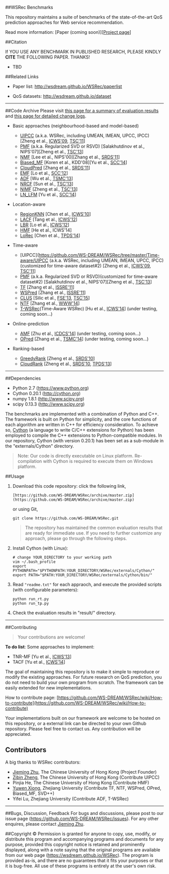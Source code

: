 ##WSRec Benchmarks

This repository maintains a suite of benchmarks of the state-of-the-art QoS prediction approaches for Web service recommendation.

Read more information: [Paper (coming soon)][[Project page](http://wsdream.github.io/WSRec)]


##Citation

If YOU USE ANY BENCHMARK IN PUBLISHED RESEARCH, PLEASE KINDLY **CITE** THE FOLLOWING PAPER. THANKS!

- TBD



##Related Links
- Paper list: http://wsdream.github.io/WSRec/paperlist

- QoS datasets: http://wsdream.github.io/dataset

---

##Code Archive
Please visit [this page for a summary of evaluation results](http://wsdream.github.io/WSRec/evaluation_result.pdf) and [this page for detailed change logs](https://github.com/WS-DREAM/WSRec/releases).

- Basic approaches (neighbourhood-based and model-based)
  - [UIPCC](https://github.com/WS-DREAM/WSRec/tree/master/UIPCC) (a.k.a. WSRec, including UMEAN, IMEAN, UPCC, IPCC) [Zheng et al., [ICWS'09](http://ieeexplore.ieee.org/xpls/abs_all.jsp?arnumber=5175854&tag=1), [TSC'11](http://ieeexplore.ieee.org/xpls/abs_all.jsp?arnumber=5674010)]
  - [PMF](https://github.com/WS-DREAM/WSRec/tree/master/PMF) (a.k.a. Regularized SVD or RSVD) [Salakhutdinov et al., NIPS'07][Zheng et al., [TSC'13](http://ieeexplore.ieee.org/xpls/abs_all.jsp?arnumber=6122009)]
  - [NMF](https://github.com/WS-DREAM/WSRec/tree/master/NMF) [Lee et al., NIPS'00][Zhang et al., [SRDS'11](http://ieeexplore.ieee.org/xpls/abs_all.jsp?arnumber=6076756)]
  - [Biased_MF](https://github.com/WS-DREAM/WSRec/tree/master/Biased_MF) [Koren et al., KDD'08][Yu et al., [SCC'14](http://ieeexplore.ieee.org/xpl/articleDetails.jsp?arnumber=6930523)]
  - [CloudPred](https://github.com/WS-DREAM/WSRec/tree/master/CloudPred) [Zhang et al., [SRDS'11](http://ieeexplore.ieee.org/xpls/abs_all.jsp?arnumber=6076756)]
  - [EMF](https://github.com/WS-DREAM/WSRec/tree/master/EMF) [Lo et al., [SCC'12](http://ieeexplore.ieee.org/xpls/abs_all.jsp?arnumber=6274140)]
  - [ADF](https://github.com/WS-DREAM/WSRec/tree/master/ADF) [Wu et al., [TSMC'13](http://ieeexplore.ieee.org/xpls/abs_all.jsp?arnumber=6301755)]
  - [NRCF](https://github.com/WS-DREAM/WSRec/tree/master/NRCF) [Sun et al., [TSC'13](http://ieeexplore.ieee.org/xpls/abs_all.jsp?arnumber=6338940&tag=1)]
  - [NIMF](https://github.com/WS-DREAM/WSRec/tree/master/NIMF) [Zheng et al., [TSC'13](http://ieeexplore.ieee.org/xpls/abs_all.jsp?arnumber=6122009)]
  - [LN_LFM](https://github.com/WS-DREAM/WSRec/tree/master/LN_LFM) [Yu et al., [SCC'14](http://ieeexplore.ieee.org/xpl/articleDetails.jsp?arnumber=6930523)]

- Location-aware
  - [RegionKNN](https://github.com/WS-DREAM/WSRec/tree/master/Location-aware/RegionKNN) [Chen et al., [ICWS'10](http://ieeexplore.ieee.org/xpls/abs_all.jsp?arnumber=5552807)]
  - [LACF](https://github.com/WS-DREAM/WSRec/tree/master/Location-aware/LACF) [Tang et al., [ICWS'12](http://ieeexplore.ieee.org/xpls/abs_all.jsp?arnumber=6257808)]
  - [LBR](https://github.com/WS-DREAM/WSRec/tree/master/Location-aware/LBR) [Lo et al., [ICWS'12](http://ieeexplore.ieee.org/xpls/abs_all.jsp?arnumber=6257841)]
  - [HMF](https://github.com/WS-DREAM/WSRec/tree/master/Location-aware/HMF) [He et al., ICWS'14]
  - [LoRec](https://github.com/WS-DREAM/WSRec/tree/master/Location-aware/LoRec) [Chen et al., [TPDS'14](http://ieeexplore.ieee.org/xpls/abs_all.jsp?arnumber=6684151)]

- Time-aware
  - [UIPCC](https://github.com/WS-DREAM/WSRec/tree/master/Time-aware/UIPCC (a.k.a. WSRec, including UMEAN, IMEAN, UPCC, IPCC)(customized for time-aware dataset#2) [Zheng et al., [ICWS'09](http://ieeexplore.ieee.org/xpls/abs_all.jsp?arnumber=5175854&tag=1), [TSC'11](http://ieeexplore.ieee.org/xpls/abs_all.jsp?arnumber=5674010)]
  - [PMF](https://github.com/WS-DREAM/WSRec/tree/master/Time-aware/PMF) (a.k.a. Regularized SVD or RSVD)(customized for time-aware dataset#2) [Salakhutdinov et al., NIPS'07][Zheng et al., [TSC'13](http://ieeexplore.ieee.org/xpls/abs_all.jsp?arnumber=6122009)]
  - [TF](https://github.com/WS-DREAM/WSRec/tree/master/Time-aware/TF) [Zhang et al., [ISSRE'11](http://ieeexplore.ieee.org/xpls/abs_all.jsp?arnumber=6132969&tag=1)]
  - [WSPred](https://github.com/WS-DREAM/WSRec/tree/master/Time-aware/WSPred) [Zhang et al., [ISSRE'11](http://ieeexplore.ieee.org/xpls/abs_all.jsp?arnumber=6132969&tag=1)]
  - [CLUS](https://github.com/WS-DREAM/WSRec/tree/master/Time-aware/CLUS) [Silic et al., [FSE'13](http://dl.acm.org/citation.cfm?id=2491424), [TSC'15](http://ieeexplore.ieee.org/xpl/articleDetails.jsp?arnumber=6874541)]  
  - [NTF](https://github.com/WS-DREAM/WSRec/tree/master/Time-aware/NTF) [Zhang et al., [WWW'14](http://dl.acm.org/citation.cfm?id=2568001)]
  - [T-WSRec](https://github.com/WS-DREAM/WSRec/tree/master/Time-aware/T-WSRec)(Time-Aware WSRec) [Hu et al., [ICWS'14](http://ieeexplore.ieee.org/xpl/articleDetails.jsp?arnumber=6928878)] (under testing, coming soon...)
  
- Online-prediction
  - [AMF](https://github.com/WS-DREAM/WSRec/tree/master/Online-prediction/AMF) [Zhu et al., [ICDCS'14](http://ieeexplore.ieee.org/xpls/abs_all.jsp?arnumber=6888908&tag=1)] (under testing, coming soon...)
  - [OPred](https://github.com/WS-DREAM/WSRec/tree/master/Online-prediction/OPred) [Zhang et al., [TSMC'14](http://ieeexplore.ieee.org/xpl/articleDetails.jsp?arnumber=6720144)]  (under testing, coming soon...)

- Ranking-based
  - [GreedyRank](https://github.com/WS-DREAM/WSRec/tree/master/Ranking-based/GreedyRank) [Zheng et al., [SRDS'10](http://ieeexplore.ieee.org/xpls/abs_all.jsp?arnumber=5623393)]
  - [CloudRank](https://github.com/WS-DREAM/WSRec/tree/master/Ranking-based/CloudRank) [Zheng et al., [SRDS'10](http://ieeexplore.ieee.org/xpls/abs_all.jsp?arnumber=5623393), [TPDS'13](http://ieeexplore.ieee.org/xpls/abs_all.jsp?arnumber=6320550)]

---


##Dependencies
- Python 2.7 (https://www.python.org)
- Cython 0.20.1 (http://cython.org)
- numpy 1.8.1 (http://www.scipy.org)
- scipy 0.13.3 (http://www.scipy.org)

The benchmarks are implemented with a combination of Python and C++. The framework is built on Python for simplicity, and the core functions of each algorithm are written in C++ for efficiency consideration. To achieve so, [Cython](http://cython.org/ "Cython's Web page") (a language to write C/C++ extensions for Python) has been employed to compile the C++ extensions to Python-compatible modules. In our repository, Cython (with version 0.20.1) has been set as a sub-module in the "externals/Cython" directory.

>Note: Our code is directly executable on Linux platform. Re-compilation with Cython is required to execute them on Windows platform. 



##Usage
1. Download this code repository:
    click the following link,
    ```
    [https://github.com/WS-DREAM/WSRec/archive/master.zip](https://github.com/WS-DREAM/WSRec/archive/master.zip)
    ``` 
    or using Git, 

    ```
    git clone https://github.com/WS-DREAM/WSRec.git
    ```  
    >The repository has maintained the common evaluation results that are ready for immediate use. If you need to further customize any approach, please go through the following steps.
2. Install Cython (with Linux):
    
	```
	# change YOUR_DIRECTORY to your working path  
    vim ~/.bash_profile  
    export PYTHONPATH="$PYTHONPATH:YOUR_DIRECTORY/WSRec/externals/Cython/"  
    export PATH="$PATH:YOUR_DIRECTORY/WSRec/externals/Cython/bin/"  
    ```  
3. Read `"readme.txt"` for each appraoch, and execute the provided scripts (with configurable parameters):
    
	```
    python run_rt.py  
    python run_tp.py  
    ```
4. Check the evaluation results in "result/" directory. 

---

##Contributing

>Your contributions are welcome!

**To do list**: Some approaches to implement:
- TNR-MF [Yu et al., [ICWS'13](http://ieeexplore.ieee.org/xpls/abs_all.jsp?arnumber=6649559&tag=1)]
- TACF [Yu et al., [ICWS'14](http://ieeexplore.ieee.org/xpl/abstractAuthors.jsp?reload=true&arnumber=6928907)]

The goal of maintaining this repository is to make it simple to reproduce or modify the existing approaches. For future research on QoS prediction, you do not need to build your own program from scratch. The framework can be easily extended for new implementations.

How to contribute page: [https://github.com/WS-DREAM/WSRec/wiki/How-to-contribute](https://github.com/WS-DREAM/WSRec/wiki/How-to-contribute)

Your implementations built on our framework are welcome to be hosted on this repository, or a external link can be directed to your own Github repository. Please feel free to contact us. Any contribution will be appreciated.


## Contributors

A big thanks to WSRec contributors:
- [Jieming Zhu](http://jiemingzhu.github.io/), The Chinese University of Hong Kong (Project Founder)
- [Zibin Zheng](http://www.zibinzheng.com/), The Chinese University of Hong Kong (Contribute UIPCC)
- Pinjia He, The Chinese University of Hong Kong (Contribute HMF)
- [Yuwen Xiong](https://github.com/Orpine), Zhejiang University (Contribute TF, NTF, WSPred, OPred, Biased_MF, SVD++)
- Yifei Lu, Zhejiang University (Contribute ADF, T-WSRec)

---

##Bugs, Discussion, Feedback
For bugs and discussions, please post to our issue page (https://github.com/WS-DREAM/WSRec/issues). For any other enquires, please contact [Jieming Zhu](http://jiemingzhu.github.io/).

##Copyright &copy;
Permission is granted for anyone to copy, use, modify, or distribute this program and accompanying programs and documents for any purpose, provided this copyright notice is retained and prominently displayed, along with a 
note saying that the original programs are available from our web page (https://wsdream.github.io/WSRec). The program is provided as-is, and there are no guarantees that it fits your purposes or that it is bug-free. All use of these programs is entirely at the user's own risk.

